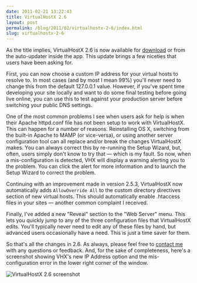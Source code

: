 ```yaml
---
date: 2011-02-21 13:22:43
title: VirtualHostX 2.6
layout: post
permalink: /blog/2011/02/virtualhostx-2-6/index.html
slug: virtualhostx-2-6
---
```

As the title implies, VirtualHostX 2.6 is now available for [download](clickontyler.com/virtualhostx/download/) or from the auto-updater inside the app. This update brings a few niceties that users have been asking for.

First, you can now choose a custom IP address for your virtual hosts to resolve to. In most cases (and by most I mean 99%) you'll never need to change this from the default 127.0.0.1 value. However, if you've spent time developing your site locally and want to do some final testing before going live online, you can use this to test against your production server before switching your public DNS settings.

One of the most common problems I see when users ask for help is when their Apache httpd.conf file has not been setup to work with VirtualHostX. This can happen for a number of reasons. Reinstalling OS X, switching from the built-in Apache to MAMP (or vice-versa), or using another server configuration tool can all replace and/or break the changes VirtualHostX makes. You can always correct this by re-running the Setup Wizard, but, often, users simply don't know to try that &mdash; which is my fault. So now, when a mis-configuration is detected, VHX will display a warning alerting you to the problem. You can click the alert for more information and to launch the Setup Wizard to correct the problem.

Continuing with an improvement made in version 2.5.3, VirtualHostX now automatically adds `AllowOverride All` to the custom directory directives section of new virtual hosts. This should automatically enable .htaccess files in your sites &mdash; another common complaint I received.

Finally, I've added a new "Reveal" section to the "Web Server" menu. This lets you quickly jump to any of the three configuration files that VirtualHostX edits. You'll typically never need to edit any of these files by hand, but advanced users occasionally have a need. This is just a time saver for them.

So that's all the changes in 2.6. As always, please feel free to [contact me](http://clickontyler.com/contact/) with any questions or feedback. And, for the sake of completeness, here's a screenshot showing VHX's new IP Address option and the mis-configuration error in the lower right corner of the window.

![VirtualHostX 2.6 screenshot](http://cdn.clickontyler.com/blog/vhx26.png)